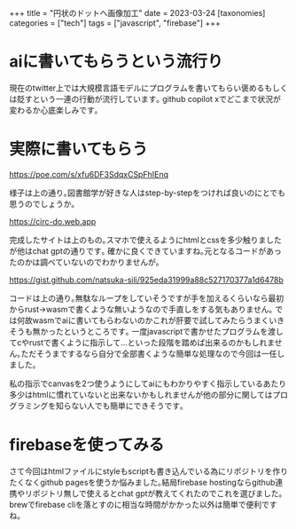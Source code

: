 +++
title = "円状のドットへ画像加工"
date = 2023-03-24
[taxonomies]
categories = ["tech"]
tags = ["javascript", "firebase"]
+++

# aiに書いてもらうという流行り
現在のtwitter上では大規模言語モデルにプログラムを書いてもらい褒めるもしくは貶すという一連の行動が流行しています｡
github copilot xでどこまで状況が変わるか心底楽しみです｡

# 実際に書いてもらう
<https://poe.com/s/xfu6DF3SdqxCSpFhIEnq>

様子は上の通り｡図書館学が好きな人はstep-by-stepをつければ良いのにとでも思うのでしょうか｡

<https://circ-do.web.app>

完成したサイトは上のもの｡スマホで使えるようにhtmlとcssを多少触りましたが他はchat gptの通りです｡
確かに良くできていますね｡元となるコードがあったのかは調べていないのでわかりませんが｡

<https://gist.github.com/natsuka-sili/925eda31999a88c527170377a1d6478b>

コードは上の通り｡無駄なループをしていそうですが手を加えるくらいなら最初からrust→wasmで書くような無いようなので手直しをする気もありません｡
では何故wasmでaiに書いてもらわないのかこれが肝要で試してみたらうまくいきそうも無かったというところです｡
一度javascriptで書かせたプログラムを渡してcやrustで書くように指示して...といった段階を踏めば出来るのかもしれません｡ただそうまでするなら自分で全部書くような簡単な処理なので今回は一任しました｡

私の指示でcanvasを2つ使うようにしてaiにもわかりやすく指示しているあたり多少はhtmlに慣れていないと出来ないかもしれませんが他の部分に関してはプログラミングを知らない人でも簡単にできそうです｡

# firebaseを使ってみる
さて今回はhtmlファイルにstyleもscriptも書き込んでいる為にリポジトリを作りたくなくgithub pagesを使うか悩みました｡結局firebase hostingならgithub連携やリポジトリ無しで使えるとchat gptが教えてくれたのでこれを選びました｡brewでfirebase cliを落とすのに相当な時間がかかった以外は簡単で便利ですね｡